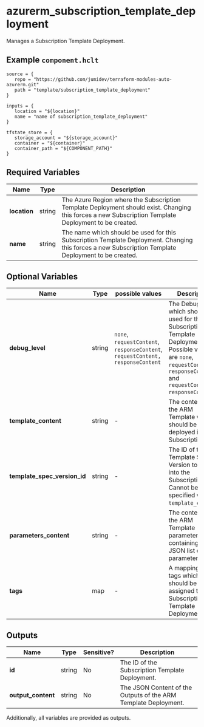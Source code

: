 # azurerm_subscription_template_deployment

Manages a Subscription Template Deployment.

## Example `component.hclt`

```hcl
source = {
   repo = "https://github.com/jumidev/terraform-modules-auto-azurerm.git"   
   path = "template/subscription_template_deployment"   
}

inputs = {
   location = "${location}"   
   name = "name of subscription_template_deployment"   
}

tfstate_store = {
   storage_account = "${storage_account}"   
   container = "${container}"   
   container_path = "${COMPONENT_PATH}"   
}

```

## Required Variables

| Name | Type |  Description |
| ---- | --------- |  ----------- |
| **location** | string |  The Azure Region where the Subscription Template Deployment should exist. Changing this forces a new Subscription Template Deployment to be created. | 
| **name** | string |  The name which should be used for this Subscription Template Deployment. Changing this forces a new Subscription Template Deployment to be created. | 

## Optional Variables

| Name | Type |  possible values |  Description |
| ---- | --------- |  ----------- | ----------- |
| **debug_level** | string |  `none`, `requestContent`, `responseContent`, `requestContent, responseContent`  |  The Debug Level which should be used for this Subscription Template Deployment. Possible values are `none`, `requestContent`, `responseContent` and `requestContent, responseContent`. | 
| **template_content** | string |  -  |  The contents of the ARM Template which should be deployed into this Subscription. | 
| **template_spec_version_id** | string |  -  |  The ID of the Template Spec Version to deploy into the Subscription. Cannot be specified with `template_content`. | 
| **parameters_content** | string |  -  |  The contents of the ARM Template parameters file - containing a JSON list of parameters. | 
| **tags** | map |  -  |  A mapping of tags which should be assigned to the Subscription Template Deployment. | 



## Outputs

| Name | Type | Sensitive? | Description |
| ---- | ---- | --------- | --------- |
| **id** | string | No  | The ID of the Subscription Template Deployment. | 
| **output_content** | string | No  | The JSON Content of the Outputs of the ARM Template Deployment. | 

Additionally, all variables are provided as outputs.
